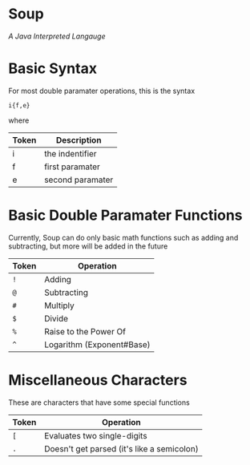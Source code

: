# Soup
*A Java Interpreted Langauge*

# Basic Syntax
For most double paramater operations, this is the syntax

`i{f,e}`

where 

Token | Description
---- | ---
i | the indentifier
f | first paramater
e | second paramater

# Basic Double Paramater Functions
Currently, Soup can do only basic math functions such as adding and subtracting, but more will be added in the future

Token | Operation
----- | -----
`!` | Adding
`@` | Subtracting
`#` | Multiply
`$` | Divide
`%` | Raise to the Power Of
`^` | Logarithm (Exponent#Base)

# Miscellaneous Characters
These are characters that have some special functions

Token | Operation
------- | --------
`[` | Evaluates two single-digits
`.` | Doesn't get parsed (it's like a semicolon)
